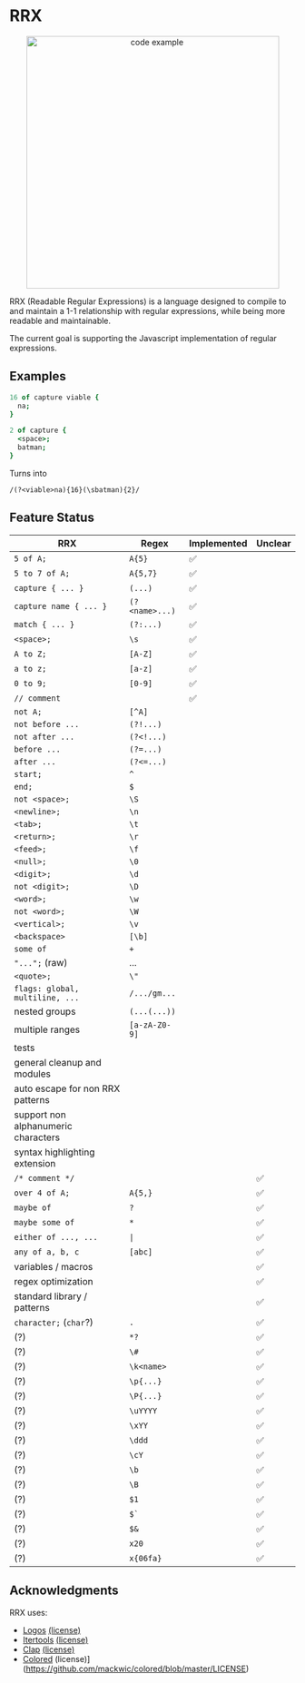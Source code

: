 # RRX

<p align="center">
  <img alt="code example" src="https://user-images.githubusercontent.com/14347895/153910592-8a25c713-82f8-4fb4-ba89-073f517f0a3d.png" width="445px" style="">
</p>

RRX (Readable Regular Expressions) is a language designed to compile to and maintain a 1-1 relationship with regular expressions, while being more readable and maintainable.

The current goal is supporting the Javascript implementation of regular expressions.

## Examples

```coffeescript
16 of capture viable {
  na;
}

2 of capture {
  <space>;
  batman;
}
```

Turns into

```regex
/(?<viable>na){16}(\sbatman){2}/
```

## Feature Status

| RRX                                 | Regex                 | Implemented | Unclear      |
| ----------------------------------- | --------------------- | ----------- | ------------ |
| `5 of A;`                           | `A{5}`                | ✅           |              |
| `5 to 7 of A;`                      | `A{5,7}`              | ✅           |              |
| `capture { ... }`                   | `(...)`               | ✅           |              |
| `capture name { ... }`              | `(?<name>...)`        | ✅           |              |
| `match { ... }`                     | `(?:...)`             | ✅           |              |
| `<space>;`                          | `\s`                  | ✅           |              |
| `A to Z;`                           | `[A-Z]`               | ✅           |              |
| `a to z;`                           | `[a-z]`               | ✅           |              |
| `0 to 9;`                           | `[0-9]`               | ✅           |              |
| `// comment`                        |                       | ✅           |              |
| `not A;`                            | `[^A]`                |             |              |
| `not before ...`                    | `(?!...)`             |             |              |
| `not after ...`                     | `(?<!...)`            |             |              |
| `before ...`                        | `(?=...)`             |             |              |
| `after ...`                         | `(?<=...)`            |             |              |
| `start;`                            | `^`                   |             |              |
| `end;`                              | `$`                   |             |              |
| `not <space>;`                      | `\S`                  |             |              |
| `<newline>;`                        | `\n`                  |             |              |
| `<tab>;`                            | `\t`                  |             |              |
| `<return>;`                         | `\r`                  |             |              |
| `<feed>;`                           | `\f`                  |             |              |
| `<null>;`                           | `\0`                  |             |              |
| `<digit>;`                          | `\d`                  |             |              |
| `not <digit>;`                      | `\D`                  |             |              |
| `<word>;`                           | `\w`                  |             |              |
| `not <word>;`                       | `\W`                  |             |              |
| `<vertical>;`                       | `\v`                  |             |              |
| `<backspace>`                       | `[\b]`                |             |              |
| `some of`                           | `+`                   |             |              |
| `"...";` (raw)                      | ...                   |             |              |
| `<quote>;`                          | `\"`                  |             |              |
| `flags: global, multiline, ...`     | `/.../gm...`          |             |              |
| nested groups                       | `(...(...))`          |             |              |
| multiple ranges                     | `[a-zA-Z0-9]`         |             |              |
| tests                               |                       |             |              |
| general cleanup and modules         |                       |             |              |
| auto escape for non RRX patterns    |                       |             |              |
| support non alphanumeric characters |                       |             |              |
| syntax highlighting extension       |                       |             |              |
| `/* comment */`                     |                       |             | ✅            |
| `over 4 of A;`                      | `A{5,}`               |             | ✅            |
| `maybe of`                          | `?`                   |             | ✅            |
| `maybe some of`                     | `*`                   |             | ✅            |
| `either of ..., ...`                | `\|`                  |             | ✅            |
| `any of a, b, c`                    | `[abc]`               |             | ✅            |
| variables / macros                  |                       |             | ✅            |
| regex optimization                  |                       |             | ✅            |
| standard library / patterns         |                       |             | ✅            |
| `character;` (`char`?)              | `.`                   |             | ✅            |
| (?)                                 | `*?`                  |             | ✅            |
| (?)                                 | `\#`                  |             | ✅            |
| (?)                                 | `\k<name>`            |             | ✅            |
| (?)                                 | `\p{...}`             |             | ✅            |
| (?)                                 | `\P{...}`             |             | ✅            |
| (?)                                 | `\uYYYY`              |             | ✅            |
| (?)                                 | `\xYY`                |             | ✅            |
| (?)                                 | `\ddd`                |             | ✅            |
| (?)                                 | `\cY`                 |             | ✅            |
| (?)                                 | `\b`                  |             | ✅            |
| (?)                                 | `\B`                  |             | ✅            |
| (?)                                 | `$1`                  |             | ✅            |
| (?)                                 | <code>$`</code>       |             | ✅            |
| (?)                                 | `$&`                  |             | ✅            |
| (?)                                 | `x20`                 |             | ✅            |
| (?)                                 | `x{06fa}`             |             | ✅            |

## Acknowledgments

RRX uses:

- [Logos](https://github.com/maciejhirsz/logos) [(license)](https://github.com/maciejhirsz/logos/blob/master/LICENSE-MIT)
- [Itertools](https://github.com/rust-itertools/itertools) [(license)](https://github.com/rust-itertools/itertools/blob/master/LICENSE-MIT)
- [Clap](https://github.com/clap-rs/clap) [(license)](https://github.com/clap-rs/clap/blob/master/LICENSE-MIT)
- [Colored](https://github.com/mackwic/colored) (license)](https://github.com/mackwic/colored/blob/master/LICENSE)
